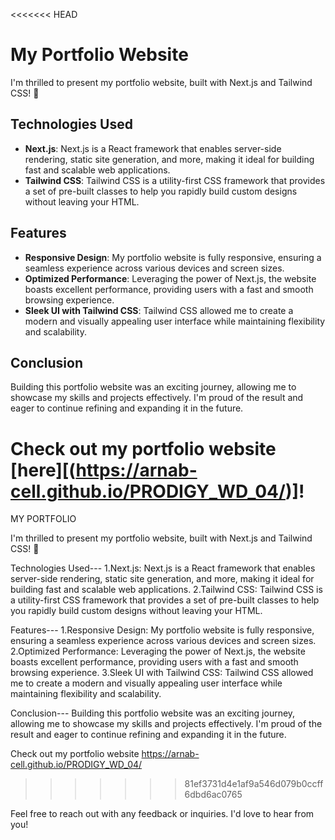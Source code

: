 <<<<<<< HEAD
# My Portfolio Website

I'm thrilled to present my portfolio website, built with Next.js and Tailwind CSS! 🚀

## Technologies Used

- **Next.js**: Next.js is a React framework that enables server-side rendering, static site generation, and more, making it ideal for building fast and scalable web applications.
- **Tailwind CSS**: Tailwind CSS is a utility-first CSS framework that provides a set of pre-built classes to help you rapidly build custom designs without leaving your HTML.

## Features

- **Responsive Design**: My portfolio website is fully responsive, ensuring a seamless experience across various devices and screen sizes.
- **Optimized Performance**: Leveraging the power of Next.js, the website boasts excellent performance, providing users with a fast and smooth browsing experience.
- **Sleek UI with Tailwind CSS**: Tailwind CSS allowed me to create a modern and visually appealing user interface while maintaining flexibility and scalability.


## Conclusion

Building this portfolio website was an exciting journey, allowing me to showcase my skills and projects effectively. I'm proud of the result and eager to continue refining and expanding it in the future.

Check out my portfolio website [here][(https://arnab-cell.github.io/PRODIGY_WD_04/)]!
=======
MY PORTFOLIO

I'm thrilled to present my portfolio website, built with Next.js and Tailwind CSS! 🚀

Technologies Used---
1.Next.js: Next.js is a React framework that enables server-side rendering, static site generation, and more, making it ideal for building fast and scalable web applications.
2.Tailwind CSS: Tailwind CSS is a utility-first CSS framework that provides a set of pre-built classes to help you rapidly build custom designs without leaving your HTML.

Features---
1.Responsive Design: My portfolio website is fully responsive, ensuring a seamless experience across various devices and screen sizes.
2.Optimized Performance: Leveraging the power of Next.js, the website boasts excellent performance, providing users with a fast and smooth browsing experience.
3.Sleek UI with Tailwind CSS: Tailwind CSS allowed me to create a modern and visually appealing user interface while maintaining flexibility and scalability.

Conclusion---
Building this portfolio website was an exciting journey, allowing me to showcase my skills and projects effectively. I'm proud of the result and eager to continue refining and expanding it in the future.

Check out my portfolio website https://arnab-cell.github.io/PRODIGY_WD_04/
>>>>>>> 81ef3731d4e1af9a546d079b0ccff6dbd6ac0765

Feel free to reach out with any feedback or inquiries. I'd love to hear from you!
